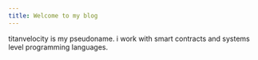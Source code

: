 ```yaml
---
title: Welcome to my blog
---
```


titanvelocity is my pseudoname. i work with smart contracts and systems level programming languages.

